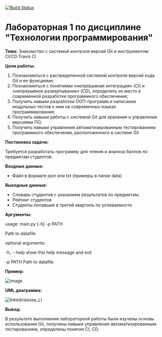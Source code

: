 [![Build Status](https://app.travis-ci.com/VsevolodOn/PTLab1.svg?branch=main)](https://app.travis-ci.com/VsevolodOn/PTLab1)
# Лабораторная 1 по дисциплине "Технологии программирования"
**Тема:** Знакомство с системой контроля версий Git и инструментом CI/CD Travis CI

**Цели работы:**

1.	Познакомиться c распределенной системой контроля версий кода Git и ее функциями;
2.	Познакомиться с понятиями «непрерывная интеграция» (CI) и «непрерывное развертывание» (CD), определить их место в современной разработке программного обеспечения;
3.	Получить навыки разработки ООП-программ и написания модульных тестов к ним на современных языках программирования;
4.	Получить навыки работы с системой Git для хранения и управления версиями ПО;
5.	Получить навыки управления автоматизированным тестированием программного обеспечения, расположенного в системе Git

**Постановка задачи:**

Требуется разработать программу для чтения и анализа баллов по предметам студентов.


**Входные данные:**

* Файл в формате json или txt (примеры в папке data)

**Выходные данные:**

* Словарь студентов с указанием результатов по предметам;
* Рейтинг студентов
* Студенты попавшие в третий квартиль по успеваемости

**Аргументы:**

usage: main.py [-h] -p PATH

Path to datafile

optional arguments:

  -h, --help  show this help message and exit
  
  -p PATH     Path to datafile

**Пример:**

![image](https://user-images.githubusercontent.com/52397981/144520683-4c120862-db4b-4803-805a-0ccd25e9265f.png)

**UML диаграмма:**

![Inkedclasses_LI](https://user-images.githubusercontent.com/52397981/144520980-202fb7b5-8b99-479a-8521-ffdb0a197dcf.jpg)

**Вывод:**

В результате выполнения лабораторной работы были изучены основы использования Git, получены навыки управления автоматизированным тестированием, определены понятия CI, CD.


